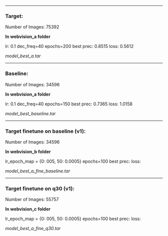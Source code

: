 -----------------------
### Target:
Number of Images: 75392

**In webvision_a folder**

lr: 0.1
dec_freq=40
epochs=200
best prec: 0.8515
loss: 0.5612

*model_best_a.tar*

-----------------------

### Baseline:
Number of Images: 34596

**In webvision_a folder**

lr: 0.1
dec_freq=40
epochs=150
best prec: 0.7365
loss: 1.0158

*model_best_baseline.tar*

-----------------------
### Target finetune on baseline (v1):
Number of Images: 34596

**In webvision_b folder**

lr_epoch_map = {0: 005, 50: 0.0005}
epochs=100
best prec: 
loss:

*model_best_a_fine_baseline.tar*

-----------------------
### Target finetune on q30 (v1):
Number of Images: 55757

**In webvision_c folder**

lr_epoch_map = {0: 005, 50: 0.0005}
epochs=100
best prec: 
loss:

*model_best_a_fine_q30.tar*

